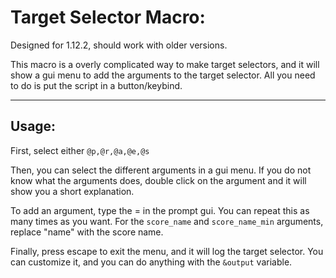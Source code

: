 # Target Selector Macro:
Designed for 1.12.2, should work with older versions.

This macro is a overly complicated way to make target selectors, and it will show a gui menu to add the arguments to the target selector. All you need to do is put the script in a button/keybind. 

---

## Usage:
First, select either `@p,@r,@a,@e,@s`

Then, you can select the different arguments in a gui menu. If you do not know what the arguments does, double click on the argument and it will show you a short explanation. 

To add an argument, type the <argument>=<value> in the prompt gui. You can repeat this as many times as you want. For the `score_name` and `score_name_min` arguments, replace "name" with the score name. 

Finally, press escape to exit the menu, and it will log the target selector. You can customize it, and you can do anything with the `&output` variable. 
